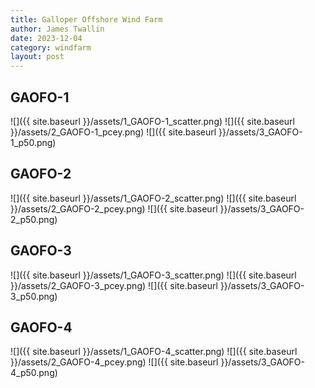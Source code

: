 ```yaml
---
title: Galloper Offshore Wind Farm
author: James Twallin
date: 2023-12-04
category: windfarm
layout: post
---
```

GAOFO-1
-------------
![]({{ site.baseurl }}/assets/1_GAOFO-1_scatter.png)
![]({{ site.baseurl }}/assets/2_GAOFO-1_pcey.png)
![]({{ site.baseurl }}/assets/3_GAOFO-1_p50.png)

GAOFO-2
-------------
![]({{ site.baseurl }}/assets/1_GAOFO-2_scatter.png)
![]({{ site.baseurl }}/assets/2_GAOFO-2_pcey.png)
![]({{ site.baseurl }}/assets/3_GAOFO-2_p50.png)

GAOFO-3
-------------
![]({{ site.baseurl }}/assets/1_GAOFO-3_scatter.png)
![]({{ site.baseurl }}/assets/2_GAOFO-3_pcey.png)
![]({{ site.baseurl }}/assets/3_GAOFO-3_p50.png)

GAOFO-4
-------------
![]({{ site.baseurl }}/assets/1_GAOFO-4_scatter.png)
![]({{ site.baseurl }}/assets/2_GAOFO-4_pcey.png)
![]({{ site.baseurl }}/assets/3_GAOFO-4_p50.png)

